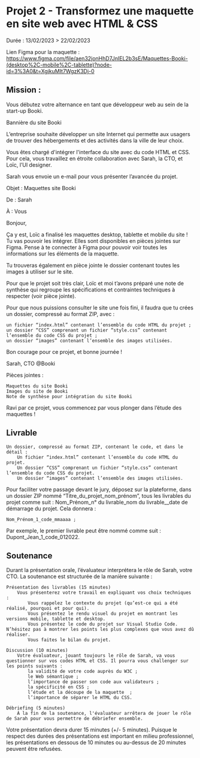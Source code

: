 # Projet 2 - Transformez une maquette en site web avec HTML & CSS
Durée : 13/02/2023 > 22/02/2023

Lien Figma pour la maquette : https://www.figma.com/file/aen32jonHhD7JnIEL2b3sE/Maquettes-Booki-(desktop%2C-mobile%2C-tablette)?node-id=3%3A0&t=XgjkuMIt7WgzK3Dj-0

## Mission :
Vous débutez votre alternance en tant que développeur web au sein de la start-up Booki. 

Bannière du site Booki

L’entreprise souhaite développer un site Internet qui permette aux usagers de trouver des hébergements et des activités dans la ville de leur choix.

Vous êtes chargé d'intégrer l'interface du site avec du code HTML et CSS. Pour cela, vous travaillez en étroite collaboration avec Sarah, la CTO, et Loïc, l’UI designer. 

Sarah vous envoie un e-mail pour vous présenter l’avancée du projet.

 

Objet : Maquettes site Booki

De : Sarah

À : Vous

Bonjour,

Ça y est, Loïc a finalisé les maquettes desktop, tablette et mobile du site ! Tu vas pouvoir les intégrer. Elles sont disponibles en pièces jointes sur Figma. Pense à te connecter à Figma pour pouvoir voir toutes les informations sur les éléments de la maquette.

Tu trouveras également en pièce jointe le dossier contenant toutes les images à utiliser sur le site.

Pour que le projet soit très clair, Loïc et moi t’avons préparé une note de synthèse qui regroupe les spécifications et contraintes techniques à respecter (voir pièce jointe).

Pour que nous puissions consulter le site une fois fini, il faudra que tu crées un dossier, compressé au format ZIP, avec :

    un fichier “index.html” contenant l’ensemble du code HTML du projet ;
    un dossier “CSS” comprenant un fichier “style.css” contenant l’ensemble du code CSS du projet ;
    un dossier “images” contenant l’ensemble des images utilisées.


Bon courage pour ce projet, et bonne journée !

Sarah, CTO @Booki

Pièces jointes :

    Maquettes du site Booki
    Images du site de Booki
    Note de synthèse pour intégration du site Booki

Ravi par ce projet, vous commencez par vous plonger dans l’étude des maquettes ! 



## Livrable
    Un dossier, compressé au format ZIP, contenant le code, et dans le détail :
        Un fichier “index.html” contenant l’ensemble du code HTML du projet.
        Un dossier “CSS” comprenant un fichier “style.css” contenant l’ensemble du code CSS du projet.
        Un dossier “images” contenant l’ensemble des images utilisées.

Pour faciliter votre passage devant le jury, déposez sur la plateforme, dans un dossier ZIP nommé “Titre_du_projet_nom_prénom”, tous les livrables du projet comme suit : Nom_Prénom_n° du livrable_nom du livrable__date de démarrage du projet. Cela donnera :  

    Nom_Prénom_1_code_mmaaaa ;

Par exemple, le premier livrable peut être nommé comme suit : Dupont_Jean_1_code_012022.



## Soutenance
Durant la présentation orale, l’évaluateur interprétera le rôle de Sarah, votre CTO. La soutenance est structurée de la manière suivante :

    Présentation des livrables (15 minutes) 
        Vous présenterez votre travail en expliquant vos choix techniques :
            Vous rappelez le contexte du projet (qu’est-ce qui a été réalisé, pourquoi et pour qui).
            Vous présentez le rendu visuel du projet en montrant les versions mobile, tablette et desktop.
            Vous présentez le code du projet sur Visual Studio Code. N’hésitez pas à montrer les points les plus complexes que vous avez dû réaliser.
            Vous faites le bilan du projet.

    Discussion (10 minutes) 
        Votre évaluateur, jouant toujours le rôle de Sarah, va vous questionner sur vos codes HTML et CSS. Il pourra vous challenger sur les points suivants : 
            la validité de votre code auprès du W3C ;
            le Web sémantique ;
            l’importance de passer son code aux validateurs ;
            la spécificité en CSS ; 
            l’étude et la découpe de la maquette  ;
            l’importance de séparer le HTML du CSS.

    Débriefing (5 minutes)
        À la fin de la soutenance, l'évaluateur arrêtera de jouer le rôle de Sarah pour vous permettre de débriefer ensemble. 

Votre présentation devra durer 15 minutes (+/- 5 minutes). Puisque le respect des durées des présentations est important en milieu professionnel, les présentations en dessous de 10 minutes ou au-dessus de 20 minutes peuvent être refusées.  
